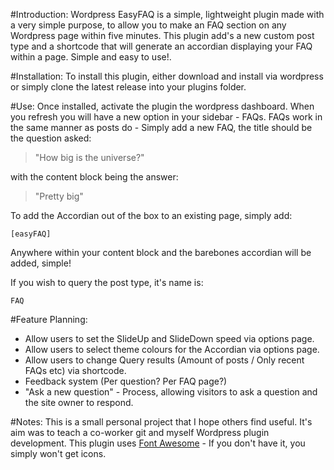 #Introduction:
Wordpress EasyFAQ is a simple, lightweight plugin made with a very simple purpose, to allow you to make an FAQ section on any Wordpress page within five minutes.
This plugin add's a new custom post type and a shortcode that will generate an accordian displaying your FAQ within a page. Simple and easy to use!.


#Installation:
To install this plugin, either download and install via wordpress or simply clone the latest release into your plugins folder.

#Use:
Once installed, activate the plugin the wordpress dashboard. When you refresh you will have a new option in your sidebar - FAQs.
FAQs work in the same manner as posts do - Simply add a new FAQ, the title should be the question asked:
 >"How big is the universe?"



 with the content block being the answer:
 >"Pretty big"

To add the Accordian out of the box to an existing page, simply add:

```
[easyFAQ]
```
Anywhere within your content block and the barebones accordian will be added, simple!

If you wish to query the post type, it's name is:
```
FAQ
```

#Feature Planning:
 - Allow users to set the SlideUp and SlideDown speed via options page.
 - Allow users to select theme colours for the Accordian via options page.
 - Allow users to change Query results (Amount of posts / Only recent FAQs etc) via shortcode.
 - Feedback system (Per question? Per FAQ page?)
 - "Ask a new question" - Process, allowing visitors to ask a question and the site owner to respond.


#Notes:
This is a small personal project that I hope others find useful. It's aim was to teach a co-worker git and myself Wordpress plugin development.
This plugin uses [Font Awesome](http://fontawesome.io/) - If you don't have it, you simply won't get icons.
